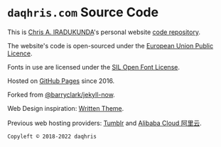 # `daqhris.com` Source Code

This is [Chris A. IRADUKUNDA](https://daqhris.com)'s personal website [code repository](https://github.com/daqhris/daqhris.github.io).

The website's code is open-sourced under the [European Union Public Licence](https://raw.githubusercontent.com/daqhris/daqhris.github.io/master/LICENSE.md).

Fonts in use are licensed under the [SIL Open Font License](https://raw.githubusercontent.com/daqhris/daqhris.github.io/master/style/font/license/OFL.txt).

Hosted on [GitHub Pages](https://pages.github.com/) since 2016. 

Forked from [@barryclark/jekyll-now](https://github.com/barryclark/jekyll-now).

Web Design inspiration: [Written Theme](https://www.tumblr.com/theme/38737).

Previous web hosting providers: [Tumblr](https://www.tumblr.com) and [Alibaba Cloud 阿里云](https://cn.aliyun.com).

`Copyleft © 2018-2022 daqhris`
